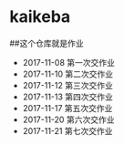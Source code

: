 # kaikeba
##这个仓库就是作业

+ 2017-11-08 第一次交作业
+ 2017-11-10 第二次交作业
+ 2017-11-12 第三次交作业
+ 2017-11-13 第四次交作业
+ 2017-11-17 第五次交作业
+ 2017-11-20 第六次交作业
+ 2017-11-21 第七次交作业